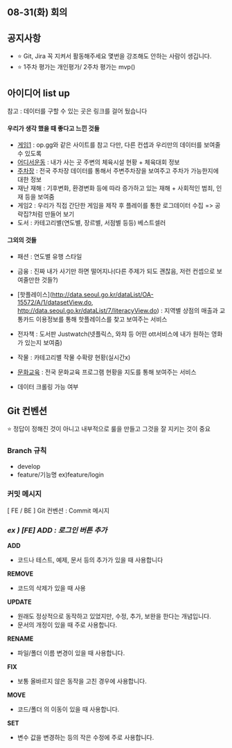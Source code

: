 ## 08-31(화) 회의



## 공지사항

- :star: Git, Jira 꼭 지켜서 활동해주세요 몇번을 강조해도 안하는 사람이 생깁니다.
- :star: 1주차 평가는 개인평가/ 2주차 평가는 mvp()



## 아이디어 list up

참고 : 데이터를 구할 수 있는 곳은 링크를 걸어 뒀습니다

#### 우리가 생각 했을 때 좋다고 느낀 것들

- [게임1](https://developer.riotgames.com/) : op.gg와 같은 사이트를 참고 다만, 다른 컨셉과 우리만의 데이터를 보여줄 수 있도록
- [어디서운동](https://www.culture.go.kr/data/openapi/openapiView.do?id=524&category=E&gubun=B ) : 내가 사는 곳 주변의 체육시설 현황 + 체육대회 정보
- [주차장](https://www.data.go.kr/data/15012896/standard.do) : 전국 주차장 데이터를 통해서 주변주차장을 보여주고 주차가 가능한지에 대한 정보
- 재난 재해 : 기후변화, 환경변화 등에 따라 증가하고 있는 재해 + 사회적인 범죄, 인재 등을 보여줌
- 게임2 : 우리가 직접 간단한 게임을 제작 후 플레이를 통한 로그데이터 수집 => 공략집?처럼 만들어 보기
- 도서 : 카테고리별(연도별, 장르별, 서점별 등등) 베스트셀러

#### 그외의 것들

- 패션 : 연도별 유행 스타일
- 금융 : 진짜 내가 사기만 하면 떨어지나(다른 주제가 되도 괜찮음, 저런 컨셉으로 보여줄만한 것들?)
- [핫플레이스](http://data.seoul.go.kr/dataList/OA-15572/A/1/datasetView.do, http://data.seoul.go.kr/dataList/7/literacyView.do) : 지역별 상점의 매출과 교통카드 이용정보를 통해 핫플레이스를 찾고 보여주는 서비스
- 전자책 : 도서판 Justwatch(넷플릭스, 와챠 등 어떤 ott서비스에 내가 원하는 영화가 있는지 보여줌) 
- 작물 : 카테고리별 작물 수확량 현황(실시간x)
- [문화교육](https://www.culture.go.kr/data/openapi/openapiView.do?id=495&category=B&gubun=A) : 전국 문화교육 프로그램 현황을 지도를 통해 보여주는 서비스

- 데이터 크롤링 가능 여부



## Git 컨벤션

:star: 정답이 정해진 것이 아니고 내부적으로 룰을 만들고 그것을 잘 지키는 것이 중요

### Branch 규칙

- develop
- feature/기능명 ex)feature/login

### 커밋 메시지

[ FE / BE ] Git 컨벤션 : Commit 메시지

### *ex ) [FE] ADD : 로그인 버튼 추가*

**ADD**

- 코드나 테스트, 예제, 문서 등의 추가가 있을 때 사용합니다

**REMOVE**

- 코드의 삭제가 있을 때 사용

**UPDATE**

- 원래도 정상적으로 동작하고 있었지만, 수정, 추가, 보완을 한다는 개념입니다.
- 문서의 개정이 있을 때 주로 사용합니다.

**RENAME**

- 파일/폴더 이름 변경이 있을 때 사용합니다.

**FIX**

- 보통 올바르지 않은 동작을 고친 경우에 사용합니다.

**MOVE**

- 코드/폴더 의 이동이 있을 때 사용합니다.

**SET**

- 변수 값을 변경하는 등의 작은 수정에 주로 사용합니다.
